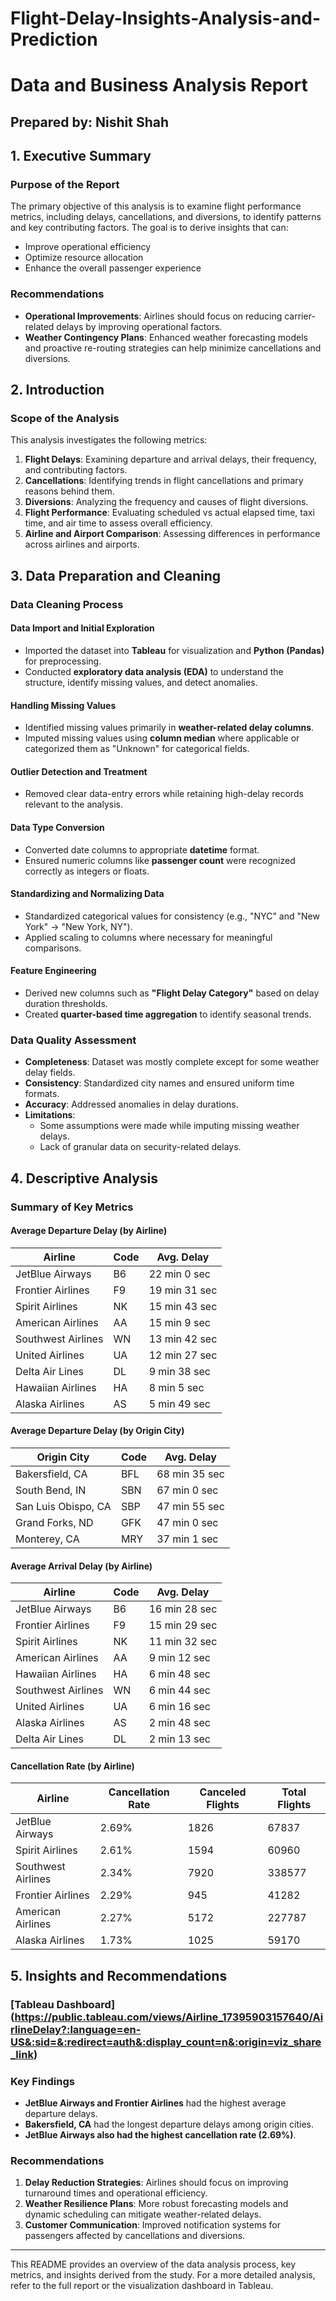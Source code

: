 # Flight-Delay-Insights-Analysis-and-Prediction
# Data and Business Analysis Report

## Prepared by: Nishit Shah

## 1. Executive Summary

### Purpose of the Report
The primary objective of this analysis is to examine flight performance metrics, including delays, cancellations, and diversions, to identify patterns and key contributing factors. The goal is to derive insights that can:
- Improve operational efficiency
- Optimize resource allocation
- Enhance the overall passenger experience

### Recommendations
- **Operational Improvements**: Airlines should focus on reducing carrier-related delays by improving operational factors.
- **Weather Contingency Plans**: Enhanced weather forecasting models and proactive re-routing strategies can help minimize cancellations and diversions.

## 2. Introduction

### Scope of the Analysis
This analysis investigates the following metrics:
1. **Flight Delays**: Examining departure and arrival delays, their frequency, and contributing factors.
2. **Cancellations**: Identifying trends in flight cancellations and primary reasons behind them.
3. **Diversions**: Analyzing the frequency and causes of flight diversions.
4. **Flight Performance**: Evaluating scheduled vs actual elapsed time, taxi time, and air time to assess overall efficiency.
5. **Airline and Airport Comparison**: Assessing differences in performance across airlines and airports.

## 3. Data Preparation and Cleaning

### Data Cleaning Process
#### Data Import and Initial Exploration
- Imported the dataset into **Tableau** for visualization and **Python (Pandas)** for preprocessing.
- Conducted **exploratory data analysis (EDA)** to understand the structure, identify missing values, and detect anomalies.

#### Handling Missing Values
- Identified missing values primarily in **weather-related delay columns**.
- Imputed missing values using **column median** where applicable or categorized them as "Unknown" for categorical fields.

#### Outlier Detection and Treatment
- Removed clear data-entry errors while retaining high-delay records relevant to the analysis.

#### Data Type Conversion
- Converted date columns to appropriate **datetime** format.
- Ensured numeric columns like **passenger count** were recognized correctly as integers or floats.

#### Standardizing and Normalizing Data
- Standardized categorical values for consistency (e.g., "NYC" and "New York" → "New York, NY").
- Applied scaling to columns where necessary for meaningful comparisons.

#### Feature Engineering
- Derived new columns such as **"Flight Delay Category"** based on delay duration thresholds.
- Created **quarter-based time aggregation** to identify seasonal trends.

### Data Quality Assessment
- **Completeness**: Dataset was mostly complete except for some weather delay fields.
- **Consistency**: Standardized city names and ensured uniform time formats.
- **Accuracy**: Addressed anomalies in delay durations.
- **Limitations**:
  - Some assumptions were made while imputing missing weather delays.
  - Lack of granular data on security-related delays.

## 4. Descriptive Analysis

### Summary of Key Metrics

#### **Average Departure Delay (by Airline)**
| Airline | Code | Avg. Delay |
|---------|------|------------|
| JetBlue Airways | B6 | 22 min 0 sec |
| Frontier Airlines | F9 | 19 min 31 sec |
| Spirit Airlines | NK | 15 min 43 sec |
| American Airlines | AA | 15 min 9 sec |
| Southwest Airlines | WN | 13 min 42 sec |
| United Airlines | UA | 12 min 27 sec |
| Delta Air Lines | DL | 9 min 38 sec |
| Hawaiian Airlines | HA | 8 min 5 sec |
| Alaska Airlines | AS | 5 min 49 sec |

#### **Average Departure Delay (by Origin City)**
| Origin City | Code | Avg. Delay |
|------------|------|------------|
| Bakersfield, CA | BFL | 68 min 35 sec |
| South Bend, IN | SBN | 67 min 0 sec |
| San Luis Obispo, CA | SBP | 47 min 55 sec |
| Grand Forks, ND | GFK | 47 min 0 sec |
| Monterey, CA | MRY | 37 min 1 sec |

#### **Average Arrival Delay (by Airline)**
| Airline | Code | Avg. Delay |
|---------|------|------------|
| JetBlue Airways | B6 | 16 min 28 sec |
| Frontier Airlines | F9 | 15 min 29 sec |
| Spirit Airlines | NK | 11 min 32 sec |
| American Airlines | AA | 9 min 12 sec |
| Hawaiian Airlines | HA | 6 min 48 sec |
| Southwest Airlines | WN | 6 min 44 sec |
| United Airlines | UA | 6 min 16 sec |
| Alaska Airlines | AS | 2 min 48 sec |
| Delta Air Lines | DL | 2 min 13 sec |

#### **Cancellation Rate (by Airline)**
| Airline | Cancellation Rate | Canceled Flights | Total Flights |
|---------|------------------|------------------|--------------|
| JetBlue Airways | 2.69% | 1826 | 67837 |
| Spirit Airlines | 2.61% | 1594 | 60960 |
| Southwest Airlines | 2.34% | 7920 | 338577 |
| Frontier Airlines | 2.29% | 945 | 41282 |
| American Airlines | 2.27% | 5172 | 227787 |
| Alaska Airlines | 1.73% | 1025 | 59170 |

## 5. Insights and Recommendations
### [Tableau Dashboard] (https://public.tableau.com/views/Airline_17395903157640/AirlineDelay?:language=en-US&:sid=&:redirect=auth&:display_count=n&:origin=viz_share_link)

### Key Findings
- **JetBlue Airways and Frontier Airlines** had the highest average departure delays.
- **Bakersfield, CA** had the longest departure delays among origin cities.
- **JetBlue Airways also had the highest cancellation rate (2.69%)**.

### Recommendations
1. **Delay Reduction Strategies**: Airlines should focus on improving turnaround times and operational efficiency.
2. **Weather Resilience Plans**: More robust forecasting models and dynamic scheduling can mitigate weather-related delays.
3. **Customer Communication**: Improved notification systems for passengers affected by cancellations and diversions.

---

This README provides an overview of the data analysis process, key metrics, and insights derived from the study. For a more detailed analysis, refer to the full report or the visualization dashboard in Tableau.
